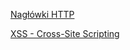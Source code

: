 [Nagłówki HTTP](/docs/Websecurity/Nagłówki%20HTTP)



[XSS - Cross-Site Scripting](https://maryniewski.pl/docs/Websecurity/XSS%20-%20Cross-Site%20Scripting)


